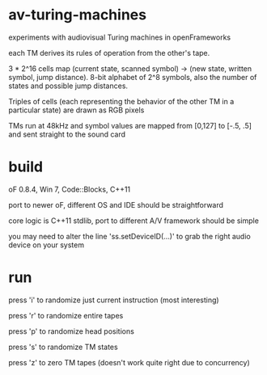 # av-turing-machines
experiments with audiovisual Turing machines in openFrameworks

each TM derives its rules of operation from the other's tape.

3 * 2^16 cells map (current state, scanned symbol) -> (new state, written symbol, jump distance). 8-bit alphabet of 2^8 symbols, also the number of states and possible jump distances.

Triples of cells (each representing the behavior of the other TM in a particular state) are drawn as RGB pixels

TMs run at 48kHz and symbol values are mapped from [0,127] to [-.5, .5] and sent straight to the sound card


# build
oF 0.8.4, Win 7, Code::Blocks, C++11

port to newer oF, different OS and IDE should be straightforward

core logic is C++11 stdlib, port to different A/V framework should be simple

you may need to alter the line 'ss.setDeviceID(...)' to grab the right audio device on your system


# run
press 'i' to randomize just current instruction (most interesting)

press 'r' to randomize entire tapes

press 'p' to randomize head positions

press 's' to randomize TM states

press 'z' to zero TM tapes (doesn't work quite right due to concurrency)